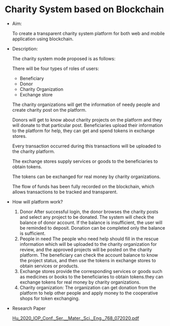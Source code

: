 # Charity System based on Blockchain

- Aim:
    
    To create a transparent charity system platform for both web and mobile application using blockchain.
    
- Description:
    
    The charity system mode proposed is as follows:
    
    There will be four types of roles of users: 
    
    - Beneficiary
    - Donor
    - Charity Organization
    - Exchange store
    
    The charity organizations will get the information of needy people and create charity post on  the platform. 
    
    Donors will get to know about charity projects on the platform and they will donate to that particular post. Beneficiaries upload their information to the platform for help, they can get and spend tokens in exchange stores. 
    
    Every transaction occurred during this transactions will be uploaded to the charity platform.
    
    The exchange stores supply services or goods to the beneficiaries to obtain tokens. 
    
    The tokens can be exchanged for real money by charity organizations.
    
    The flow of funds has been fully recorded on the blockchain, which allows transactions to be tracked and transparent.
    
- How will platform work?
    1. Donor After successful login, the donor browses the charity posts and select any project to be donated. The system will check the balance of donor account. If the balance is insufficient, the user will be reminded to deposit. Donation can be completed only the balance is sufficient.
    2. People in need The people who need help should fill in the rescue information which will be uploaded to the charity organization for review, and the approved projects will be posted on the charity platform. The beneficiary can check the account balance to know the project status, and then use the tokens in exchange stores to obtain services or products.
    3. Exchange stores provide the corresponding services or goods such as medicines or books to the beneficiaries to obtain tokens.they can exchange tokens for real money by charity organizations.
    4. Charity organization: The organization can get donation from the platform to help other people and apply money to the cooperative shops for token exchanging.
- Research Paper
    
    [Hu_2020_IOP_Conf._Ser.__Mater._Sci._Eng._768_072020.pdf](Charity%20System%20based%20on%20Blockchain%201649cc8889f548e09bc793600292abde/Hu_2020_IOP_Conf._Ser.__Mater._Sci._Eng._768_072020.pdf)